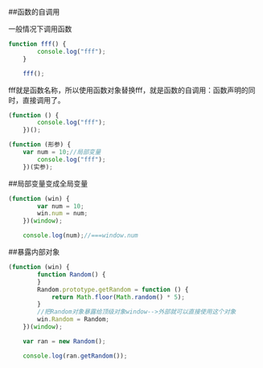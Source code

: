 ##函数的自调用

一般情况下调用函数

```javascript
function fff() {
        console.log("fff");
    }

    fff();
```

fff就是函数名称，所以使用函数对象替换fff，就是函数的自调用：函数声明的同时，直接调用了。
```javascript
(function () {
        console.log("fff");
    })();
```

```javascript
(function (形参) {
    var num = 10;//局部变量
        console.log("fff");
    })(实参);
```


##局部变量变成全局变量
```javascript
(function (win) {
        var num = 10;
        win.num = num;
    })(window);

    console.log(num);//===window.num
```

##暴露内部对象
```javascript
(function (win) {
        function Random() {
        }
        Random.prototype.getRandom = function () {
            return Math.floor(Math.random() * 5);
        }
        //把Random对象暴露给顶级对象window-->外部就可以直接使用这个对象
        win.Random = Random;
    })(window);

    var ran = new Random();

    console.log(ran.getRandom());
```

